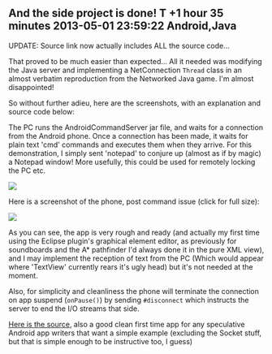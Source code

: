 And the side project is done! T +1 hour 35 minutes
2013-05-01 23:59:22
Android,Java
---

UPDATE: Source link now actually includes ALL the source code...

That proved to be much easier than expected... All it needed was modifying the Java server and implementing a NetConnection <code>Thread</code> class in an almost verbatim reproduction from the Networked Java game. I'm almost disappointed!

So without further adieu, here are the screenshots, with an explanation and source code below:

The PC runs the AndroidCommandServer jar file, and waits for a connection from the Android phone. Once a connection has been made, it waits for plain text 'cmd' commands and executes them when they arrive. For this demonstration, I simply sent 'notepad' to conjure up (almost as if by magic) a Notepad window! More usefully, this could be used for remotely locking the PC etc.

<a href="http://ninedof.files.wordpress.com/2013/05/androidcommandserver-console.png">![](http://ninedof.files.wordpress.com/2013/05/androidcommandserver-console.png?w=545)</a>

Here is a screenshot of the phone, post command issue (click for full size):

<a href="http://ninedof.files.wordpress.com/2013/05/screenshot_2013-05-02-00-42-26.png">![](http://ninedof.files.wordpress.com/2013/05/screenshot_2013-05-02-00-42-26.png?w=180)</a>

As you can see, the app is very rough and ready (and actually my first time using the Eclipse plugin's graphical element editor, as previously for soundboards and the A* pathfinder I'd always done it in the pure XML view), and I may implement the reception of text from the PC (Which would appear where 'TextView' currently rears it's ugly head) but it's not needed at the moment.

Also, for simplicity and cleanliness the phone will terminate the connection on app suspend (<code>onPause()</code>) by sending <code>#disconnect</code> which instructs the server to end the I/O streams that side.

<a title="Source code" href="https://www.dropbox.com/s/bq8zrj8t9r0h2k0/AndroidCommandServer%20release.zip">Here is the source</a>, also a good clean first time app for any speculative Android app writers that want a simple example (excluding the Socket stuff, but that is simple enough to be instructive too, I guess)
